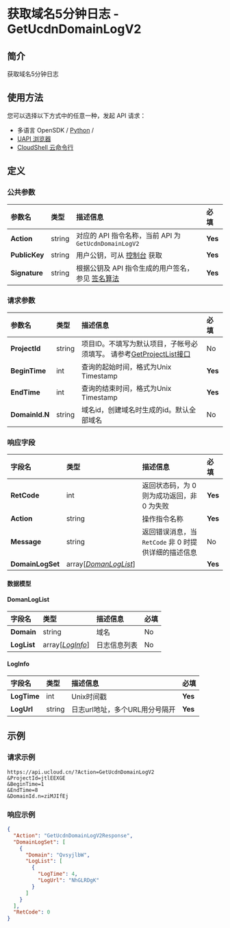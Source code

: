# 获取域名5分钟日志 - GetUcdnDomainLogV2

## 简介

获取域名5分钟日志






## 使用方法

您可以选择以下方式中的任意一种，发起 API 请求：
- 多语言 OpenSDK / [Python](https://github.com/ucloud/ucloud-sdk-python3) /
- [UAPI 浏览器](https://console.ucloud.cn/uapi/detail?id=GetUcdnDomainLogV2)
- [CloudShell 云命令行](https://shell.ucloud.cn/)


## 定义

### 公共参数

| 参数名 | 类型 | 描述信息 | 必填 |
|:---|:---|:---|:---|
| **Action**     | string  | 对应的 API 指令名称，当前 API 为 `GetUcdnDomainLogV2`                        | **Yes** |
| **PublicKey**  | string  | 用户公钥，可从 [控制台](https://console.ucloud.cn/uapi/apikey) 获取                                             | **Yes** |
| **Signature**  | string  | 根据公钥及 API 指令生成的用户签名，参见 [签名算法](api/summary/signature.md)  | **Yes** |

### 请求参数

| 参数名 | 类型 | 描述信息 | 必填 |
|:---|:---|:---|:---|
| **ProjectId** | string | 项目ID。不填写为默认项目，子帐号必须填写。 请参考[GetProjectList接口](https://docs.ucloud.cn/api/summary/get_project_list) |No|
| **BeginTime** | int | 查询的起始时间，格式为Unix Timestamp |**Yes**|
| **EndTime** | int | 查询的结束时间，格式为Unix Timestamp |**Yes**|
| **DomainId.N** | string | 域名id，创建域名时生成的id。默认全部域名 |No|

### 响应字段

| 字段名 | 类型 | 描述信息 | 必填 |
|:---|:---|:---|:---|
| **RetCode** | int | 返回状态码，为 0 则为成功返回，非 0 为失败 |**Yes**|
| **Action** | string | 操作指令名称 |**Yes**|
| **Message** | string | 返回错误消息，当 `RetCode` 非 0 时提供详细的描述信息 |No|
| **DomainLogSet** | array[[*DomanLogList*](#DomanLogList)] |  |**Yes**|

#### 数据模型


#### DomanLogList

| 字段名 | 类型 | 描述信息 | 必填 |
|:---|:---|:---|:---|
| **Domain** | string | 域名 |No|
| **LogList** | array[[*LogInfo*](#LogInfo)] | 日志信息列表 |No|

#### LogInfo

| 字段名 | 类型 | 描述信息 | 必填 |
|:---|:---|:---|:---|
| **LogTime** | int | Unix时间戳 |**Yes**|
| **LogUrl** | string | 日志url地址，多个URL用分号隔开 |**Yes**|

## 示例

### 请求示例
    
```
https://api.ucloud.cn/?Action=GetUcdnDomainLogV2
&ProjectId=jtlEEXGE
&BeginTime=1
&EndTime=8
&DomainId.n=ziMJIfEj
```

### 响应示例
    
```json
{
  "Action": "GetUcdnDomainLogV2Response",
  "DomainLogSet": [
    {
      "Domain": "QvsyjlbW",
      "LogList": [
        {
          "LogTime": 4,
          "LogUrl": "NhGLRDgK"
        }
      ]
    }
  ],
  "RetCode": 0
}
```





